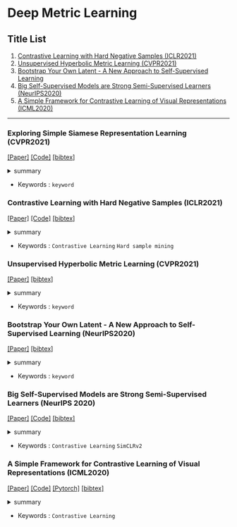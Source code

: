 # Deep Metric Learning

## Title List

1. [Contrastive Learning with Hard Negative Samples (ICLR2021)](#contrastive-learning-with-hard-negative-samples-iclr2021)
2. [Unsupervised Hyperbolic Metric Learning (CVPR2021)](#unsupervised-hyperbolic-metric-learning-cvpr2021)
3. [Bootstrap Your Own Latent - A New Approach to Self-Supervised Learning](#bootstrap-your-own-latent---a-new-approach-to-self-supervised-learning-neurips2020)
4. [Big Self-Supervised Models are Strong Semi-Supervised Learners (NeurIPS2020)](#big-self-supervised-models-are-strong-semi-supervised-learners-neurips-2020)
5. [A Simple Framework for Contrastive Learning of Visual Representations (ICML2020)](#a-simple-framework-for-contrastive-learning-of-visual-representations-icml2020)

---

[//]: # (### Title &#40;Conference or Journal&#41;)
[//]: # ([[Paper]]&#40;&#41;)
[//]: # ([[Code]]&#40;&#41;)
[//]: # ([[bibtex]]&#40;&#41;)
[//]: # ()
[//]: # (<details><summary>summary</summary><div>)
[//]: # ()
[//]: # (- 調査中)
[//]: # ()
[//]: # (</div></details>)
[//]: # ()
[//]: # (- Keywords : `keyword`)

### Exploring Simple Siamese Representation Learning (CVPR2021)
[[Paper]](https://openaccess.thecvf.com/content/CVPR2021/papers/Chen_Exploring_Simple_Siamese_Representation_Learning_CVPR_2021_paper.pdf)
[[Code]](https://github.com/facebookresearch/simsiam)
[[bibtex]](https://openaccess.thecvf.com/content/CVPR2021/html/Chen_Exploring_Simple_Siamese_Representation_Learning_CVPR_2021_paper.html)

<details><summary>summary</summary><div>

- 調査中

</div></details>

- Keywords : `keyword`

### Contrastive Learning with Hard Negative Samples (ICLR2021)
[[Paper]](https://openreview.net/pdf?id=CR1XOQ0UTh-)
[[Code]](https://github.com/joshr17/HCL)
[[bibtex]](https://openreview.net/forum?id=CR1XOQ0UTh-)

<details><summary>summary</summary><div>

- 調査中

</div></details>

- Keywords : `Contrastive Learning` `Hard sample mining`

### Unsupervised Hyperbolic Metric Learning (CVPR2021)
[[Paper]](https://openaccess.thecvf.com/content/CVPR2021/papers/Yan_Unsupervised_Hyperbolic_Metric_Learning_CVPR_2021_paper.pdf)
[[bibtex]](https://openaccess.thecvf.com/content/CVPR2021/html/Yan_Unsupervised_Hyperbolic_Metric_Learning_CVPR_2021_paper.html)

<details><summary>summary</summary><div>

- 調査中

</div></details>

- Keywords : `keyword`

### Bootstrap Your Own Latent - A New Approach to Self-Supervised Learning (NeurIPS2020)
[[Paper]](https://proceedings.neurips.cc/paper_files/paper/2020/file/f3ada80d5c4ee70142b17b8192b2958e-Paper.pdf)
[[bibtex]](https://github.com/Loy-rh/Paper_notes/blob/main/bib/NeurIPS-2020-bootstrap-your-own-latent-a-new-approach-to-self-supervised-learning-Bibtex.bib)

<details><summary>summary</summary><div>

- 低速移動平均ネットワークを導入し, 負のサンプルを用いずに効果的な対照学習を可能にした.

</div></details>

- Keywords : `keyword`


### Big Self-Supervised Models are Strong Semi-Supervised Learners (NeurIPS 2020)
[[Paper]](https://proceedings.neurips.cc/paper_files/paper/2020/file/fcbc95ccdd551da181207c0c1400c655-Paper.pdf)
[[Code]](https://github.com/google-research/simclr)
[[bibtex]](https://github.com/Loy-rh/paper_notes/blob/main/bib/NeurIPS-2020-big-self-supervised-models-are-strong-semi-supervised-learners-Bibtex.bib)

<details><summary>summary</summary><div>

- 調査中

</div></details>

- Keywords : `Contrastive Learning` `SimCLRv2`

### A Simple Framework for Contrastive Learning of Visual Representations (ICML2020)
[[Paper]](http://proceedings.mlr.press/v119/chen20j/chen20j.pdf)
[[Code]](https://github.com/google-research/simclr)
[[Pytorch]](https://github.com/sthalles/SimCLR)
[[bibtex]](http://proceedings.mlr.press/v119/chen20j.html)

<details><summary>summary</summary><div>

- 調査中

</div></details>

- Keywords : `Contrastive Learning`

